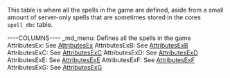 This table is where all the spells in the game are defined, aside from a small amount of server-only spells that are sometimes stored in the cores `spell_dbc` table.

----COLUMNS----
_md_menu: Defines all the spells in the game
AttributesEx: See [AttributesEx](https://wowdev.wiki/Spell.dbc/AttributesEx)
AttributesExB: See [AttributesExB](https://wowdev.wiki/Spell.dbc/AttributesExB)
AttributesExC: See [AttributesExC](https://wowdev.wiki/Spell.dbc/AttributesExC)
AttributesExD: See [AttributesExD](https://wowdev.wiki/Spell.dbc/AttributesExD)
AttributesExE: See [AttributesExE](https://wowdev.wiki/Spell.dbc/AttributesExE)
AttributesExF: See [AttributesExF](https://wowdev.wiki/Spell.dbc/AttributesExF)
AttributesExG: See [AttributesExG](https://wowdev.wiki/Spell.dbc/AttributesExG)